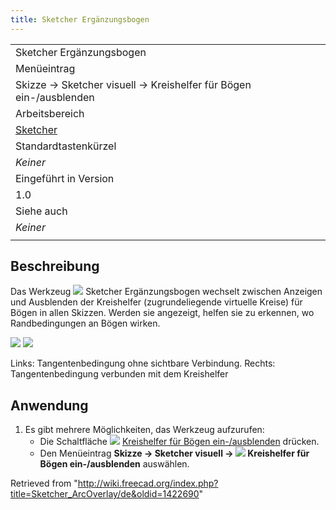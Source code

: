 ```yaml
---
title: Sketcher Ergänzungsbogen
---
```


|                                                                   |
| ----------------------------------------------------------------- |
| Sketcher Ergänzungsbogen                                          |
| Menüeintrag                                                       |
| Skizze → Sketcher visuell → Kreishelfer für Bögen ein-/ausblenden |
| Arbeitsbereich                                                    |
| [Sketcher](/Sketcher_Workbench/de "Sketcher Workbench/de")        |
| Standardtastenkürzel                                              |
| _Keiner_                                                          |
| Eingeführt in Version                                             |
| 1.0                                                               |
| Siehe auch                                                        |
| _Keiner_                                                          |
|                                                                   |

## Beschreibung

Das Werkzeug ![](/images/Sketcher_ArcOverlay.svg) Sketcher Ergänzungsbogen wechselt zwischen Anzeigen und Ausblenden der Kreishelfer (zugrundeliegende virtuelle Kreise) für Bögen in allen Skizzen. Werden sie angezeigt, helfen sie zu erkennen, wo Randbedingungen an Bögen wirken.

![](/images/Sketcher_ArcOverlayExample-1.png) ![](/images/Sketcher_ArcOverlayExample-2.png)

Links: Tangentenbedingung ohne sichtbare Verbindung. Rechts: Tangentenbedingung verbunden mit dem Kreishelfer

## Anwendung

1. Es gibt mehrere Möglichkeiten, das Werkzeug aufzurufen:
   - Die Schaltfläche ![](/images/Sketcher_ArcOverlay.svg) [Kreishelfer für Bögen ein-/ausblenden](/Sketcher_ArcOverlay "Sketcher ArcOverlay") drücken.
   - Den Menüeintrag **Skizze → Sketcher visuell → ![](/images/Sketcher_ArcOverlay.svg) Kreishelfer für Bögen ein-/ausblenden** auswählen.

Retrieved from "<http://wiki.freecad.org/index.php?title=Sketcher_ArcOverlay/de&oldid=1422690>"
